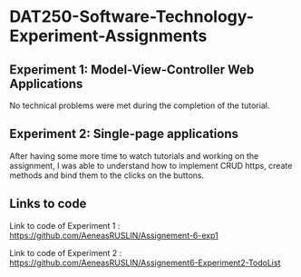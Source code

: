 # DAT250-Software-Technology-Experiment-Assignments

## Experiment 1: Model-View-Controller Web Applications

No technical problems were met during the completion of the tutorial.

## Experiment 2: Single-page applications

After having some more time to watch tutorials and working on the assignment, I was able to understand how to implement CRUD https, create methods and bind them to the clicks on the buttons.

## Links to code

Link to code of Experiment 1 : 
https://github.com/AeneasRUSLIN/Assignement-6-exp1

Link to code of Experiment 2 : 
https://github.com/AeneasRUSLIN/Assignement6-Experiment2-TodoList
